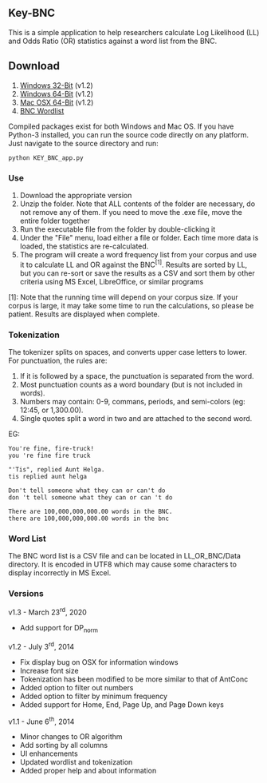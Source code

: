 ## Key-BNC

This is a simple application to help researchers calculate Log Likelihood (LL) and Odds Ratio (OR) statistics against a word list from the BNC.

## Download

1. [Windows 32-Bit](https://github.com/dougalg/Key-BNC/raw/master/build/Key-BNC-current-win32.zip) (v1.2)
2. [Windows 64-Bit](https://github.com/dougalg/Key-BNC/raw/master/build/Key-BNC-current-amd64.zip) (v1.2)
3. [Mac OSX 64-Bit](https://github.com/dougalg/Key-BNC/raw/master/build/Key-BNC-current-mac.zip) (v1.2)
4. [BNC Wordlist](https://github.com/dougalg/Key-BNC/blob/master/KEY_BNC/Data/BNC_wordlist.csv?raw=true)

Compiled packages exist for both Windows and Mac OS. If you have Python-3 installed, you can run the source code directly on any platform. Just navigate to the source directory and run:

    python KEY_BNC_app.py

### Use

1. Download the appropriate version
2. Unzip the folder. Note that ALL contents of the folder are necessary, do not remove any of them. If you need to move the .exe file, move the entire folder together
3. Run the executable file from the folder by double-clicking it
4. Under the "File" menu, load either a file or folder. Each time more data is loaded, the statistics are re-calculated.
5. The program will create a word frequency list from your corpus and use it to calculate LL and OR against the BNC<sup>[1]</sup>. Results are sorted by LL, but you can re-sort or save the results as a CSV and sort them by other criteria using MS Excel, LibreOffice, or similar programs

[1]: Note that the running time will depend on your corpus size. If your corpus is large, it may take some time to run the calculations, so please be patient. Results are displayed when complete.

### Tokenization

The tokenizer splits on spaces, and converts upper case letters to lower. For punctuation, the rules are:

1. If it is followed by a space, the punctuation is separated from the word.
2. Most punctuation counts as a word boundary (but is not included in words).
3. Numbers may contain: 0-9, commans, periods, and semi-colors (eg: 12:45, or 1,300.00).
4. Single quotes split a word in two and are attached to the second word.

EG:

    You're fine, fire-truck!
    you 're fine fire truck

    "'Tis", replied Aunt Helga.
    tis replied aunt helga

    Don't tell someone what they can or can't do
    don 't tell someone what they can or can 't do

    There are 100,000,000,000.00 words in the BNC.
    there are 100,000,000,000.00 words in the bnc


### Word List

The BNC word list is a CSV file and can be located in LL_OR_BNC/Data directory. It is encoded in UTF8 which may cause some characters to display incorrectly in MS Excel.

### Versions

v1.3 - March 23<sup>rd</sup>, 2020
- Add support for DP<sub>norm</sub>

v1.2 - July 3<sup>rd</sup>, 2014
- Fix display bug on OSX for information windows
- Increase font size
- Tokenization has been modified to be more similar to that of AntConc
- Added option to filter out numbers
- Added option to filter by minimum frequency
- Added support for Home, End, Page Up, and Page Down keys

v1.1 - June 6<sup>th</sup>, 2014
- Minor changes to OR algorithm
- Add sorting by all columns
- UI enhancements
- Updated wordlist and tokenization
- Added proper help and about information
